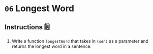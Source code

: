 # `06` Longest Word

## Instructions 🗒
1. Write a function `longestWord` that takes in `(sen)` as a parameter and returns the longest word in a sentence.